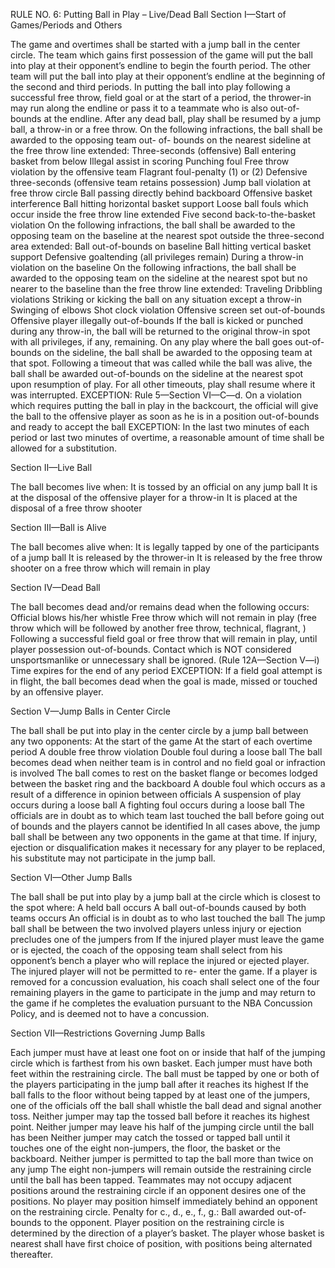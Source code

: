 RULE NO. 6: Putting Ball in Play – Live/Dead Ball
Section I—Start of Games/Periods and Others

The game and overtimes shall be started with a jump ball in the center circle.
The team which gains first possession of the game will put the ball into play at their opponent’s endline to begin the fourth period. The other team will put the ball into play at their opponent’s endline at the beginning of the second and third periods.
In putting the ball into play following a successful free throw, field goal or at the start of a period, the thrower-in may run along the endline or pass it to a teammate who is also out-of-bounds at the endline.
After any dead ball, play shall be resumed by a jump ball, a throw-in or a free throw.
On the following infractions, the ball shall be awarded to the opposing team out- of- bounds on the nearest sideline at the free throw line extended:
Three-seconds (offensive)
Ball entering basket from below
Illegal assist in scoring
Punching foul
Free throw violation by the offensive team
Flagrant foul-penalty (1) or (2)
Defensive three-seconds (offensive team retains possession)
Jump ball violation at free throw circle
Ball passing directly behind backboard
Offensive basket interference
Ball hitting horizontal basket support
Loose ball fouls which occur inside the free throw line extended
Five second back-to-the-basket violation
On the following infractions, the ball shall be awarded to the opposing team on the baseline at the nearest spot outside the three-second area extended:
Ball out-of-bounds on baseline
Ball hitting vertical basket support
Defensive goaltending (all privileges remain)
During a throw-in violation on the baseline
On the following infractions, the ball shall be awarded to the opposing team on the sideline at the nearest spot but no nearer to the baseline than the free throw line extended:
Traveling
Dribbling violations
Striking or kicking the ball on any situation except a throw-in
Swinging of elbows
Shot clock violation
Offensive screen set out-of-bounds
Offensive player illegally out-of-bounds
If the ball is kicked or punched during any throw-in, the ball will be returned to the original throw-in spot with all privileges, if any, remaining.
On any play where the ball goes out-of-bounds on the sideline, the ball shall be awarded to the opposing team at that spot.
Following a timeout that was called while the ball was alive, the ball shall be awarded out-of-bounds on the sideline at the nearest spot upon resumption of play. For all other timeouts, play shall resume where it was interrupted.
EXCEPTION: Rule 5—Section VI—C—d.
On a violation which requires putting the ball in play in the backcourt, the official will give the ball to the offensive player as soon as he is in a position out-of-bounds and ready to accept the ball
EXCEPTION: In the last two minutes of each period or last two minutes of overtime, a reasonable amount of time shall be allowed for a substitution.

Section II—Live Ball

The ball becomes live when:
It is tossed by an official on any jump ball
It is at the disposal of the offensive player for a throw-in
It is placed at the disposal of a free throw shooter

Section III—Ball is Alive

The ball becomes alive when:
It is legally tapped by one of the participants of a jump ball
It is released by the thrower-in
It is released by the free throw shooter on a free throw which will remain in play

Section IV—Dead Ball

The ball becomes dead and/or remains dead when the following occurs:
Official blows his/her whistle
Free throw which will not remain in play (free throw which will be followed by another free throw, technical, flagrant, )
Following a successful field goal or free throw that will remain in play, until player possession out-of-bounds. Contact which is NOT considered unsportsmanlike or unnecessary shall be ignored. (Rule 12A—Section V—i)
Time expires for the end of any period
EXCEPTION: If a field goal attempt is in flight, the ball becomes dead when the goal is made, missed or touched by an offensive player.

Section V—Jump Balls in Center Circle

The ball shall be put into play in the center circle by a jump ball between any two opponents:
At the start of the game
At the start of each overtime period
A double free throw violation
Double foul during a loose ball
The ball becomes dead when neither team is in control and no field goal or infraction is involved
The ball comes to rest on the basket flange or becomes lodged between the basket ring and the backboard
A double foul which occurs as a result of a difference in opinion between officials
A suspension of play occurs during a loose ball
A fighting foul occurs during a loose ball
The officials are in doubt as to which team last touched the ball before going out of bounds and the players cannot be identified
In all cases above, the jump ball shall be between any two opponents in the game at that time. If injury, ejection or disqualification makes it necessary for any player to be replaced, his substitute may not participate in the jump ball.

Section VI—Other Jump Balls

The ball shall be put into play by a jump ball at the circle which is closest to the spot where:
A held ball occurs
A ball out-of-bounds caused by both teams occurs
An official is in doubt as to who last touched the ball
The jump ball shall be between the two involved players unless injury or ejection precludes one of the jumpers from If the injured player must leave the game or is ejected, the coach of the opposing team shall select from his opponent’s bench a player who will replace the injured or ejected player. The injured player will not be permitted to re- enter the game. If a player is removed for a concussion evaluation, his coach shall select one of the four remaining players in the game to participate in the jump and may return to the game if he completes the evaluation pursuant to the NBA Concussion Policy, and is deemed not to have a concussion.

Section VII—Restrictions Governing Jump Balls

Each jumper must have at least one foot on or inside that half of the jumping circle which is farthest from his own basket. Each jumper must have both feet within the restraining circle.
The ball must be tapped by one or both of the players participating in the jump ball after it reaches its highest If the ball falls to the floor without being tapped by at least one of the jumpers, one of the officials off the ball shall whistle the ball dead and signal another toss.
Neither jumper may tap the tossed ball before it reaches its highest point.
Neither jumper may leave his half of the jumping circle until the ball has been
Neither jumper may catch the tossed or tapped ball until it touches one of the eight non-jumpers, the floor, the basket or the backboard.
Neither jumper is permitted to tap the ball more than twice on any jump
The eight non-jumpers will remain outside the restraining circle until the ball has been tapped. Teammates may not occupy adjacent positions around the restraining circle if an opponent desires one of the positions. No player may position himself immediately behind an opponent on the restraining circle.
Penalty for c., d., e., f., g.: Ball awarded out-of-bounds to the opponent.
Player position on the restraining circle is determined by the direction of a player’s basket. The player whose basket is nearest shall have first choice of position, with positions being alternated thereafter.
